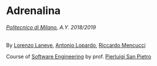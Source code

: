 # Adrenalina
###### [Politecnico di Milano](https://www.polimi.it/), A.Y. 2018/2019

By
[Lorenzo Laneve](https://github.com/NoImaginationGuy),
[Antonio Lopardo](https://github.com/AntonioLopardo),
[Riccardo Mencucci](https://github.com/Mencucci)

Course of [Software Engineering](http://home.deib.polimi.it/sanpietr/SE/SE-270.html)
by prof. [Pierluigi San Pietro](http://home.deib.polimi.it/sanpietr/didattica.html)